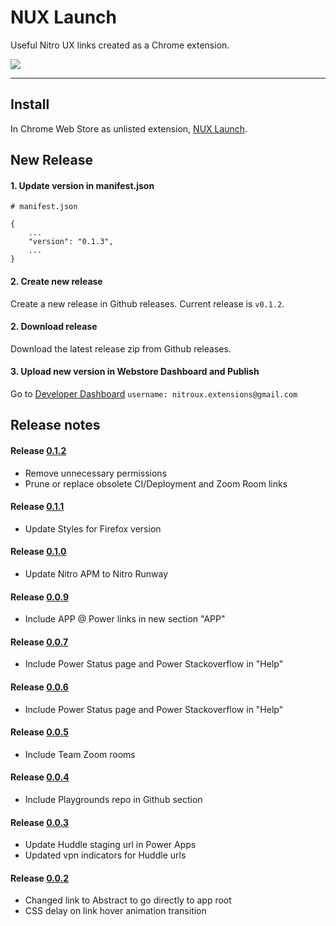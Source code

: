 # NUX Launch
Useful Nitro UX links created as a Chrome extension.

![](https://lh3.googleusercontent.com/AWiKHt6MBBH9bN-DR93R5bLzY_v3yqbCCg8zym-16kwM3rkxh69vQlked-KQxUrS6g5ibMgx=w640-h400-e365)

---

## Install
In Chrome Web Store as unlisted extension, [NUX Launch](https://chrome.google.com/webstore/detail/nux-launch/acemojpjebbponbogmcgeihfjkfaekhg).


## New Release

#### 1. Update version in manifest.json
```
# manifest.json

{
    ...
    "version": "0.1.3",
    ...
}
```

#### 2. Create new release
Create a new release in Github releases. Current release is `v0.1.2`.

#### 2. Download release
Download the latest release zip from Github releases.

#### 3. Upload new version in Webstore Dashboard and Publish

Go to [Developer Dashboard](https://chrome.google.com/webstore/developer/dashboard/g15145575285257363436?hl=en-US&gl=US&authuser=4)
`username: nitroux.extensions@gmail.com`


## Release notes

#### Release [0.1.2]()
* Remove unnecessary permissions
* Prune or replace obsolete CI/Deployment and Zoom Room links

#### Release [0.1.1](https://github.com/deliberatedesign/chrome-nux-launch/commit/0c2297cf5d388c2aaff880c01335accf6b424b6b)
* Update Styles for Firefox version

#### Release [0.1.0](https://github.com/deliberatedesign/chrome-nux-launch/commit/7c24f4a7a930d0acf78d9758989a5af4224aa819)
* Update Nitro APM to Nitro Runway

#### Release [0.0.9](https://github.com/deliberatedesign/chrome-nux-launch/commit/09c49fbbbeb90ebad8299b166a215ab92a5855c4)
* Include APP @ Power links in new section "APP"

#### Release [0.0.7](https://github.com/deliberatedesign/chrome-nux-launch/commit/3dcdf57c6161f6b9629731b53c945bcd31374ea1)
* Include Power Status page and Power Stackoverflow in "Help"

#### Release [0.0.6](https://github.com/deliberatedesign/chrome-nux-launch/commit/74e675aab13e43c6a042d81b133dd9bbe3de9075)
* Include Power Status page and Power Stackoverflow in "Help"

#### Release [0.0.5](https://github.com/deliberatedesign/chrome-nux-launch/commit/e46b3cec16f6af69a6628dd52f1c6a22363d3474)
* Include Team Zoom rooms

#### Release [0.0.4](https://github.com/deliberatedesign/chrome-nux-launch/commit/420a2410a838e6c95ee0009fd8646bc309a993ea)
* Include Playgrounds repo in Github section

#### Release [0.0.3](https://github.com/deliberatedesign/chrome-nux-launch/commit/e30aa30d012b7ac7a1598aa71e62d41797634f07)
* Update Huddle staging url in Power Apps
* Updated vpn indicators for Huddle urls

#### Release [0.0.2](https://github.com/deliberatedesign/chrome-nux-launch/commit/1455c63285049258407497c042b1c3884d8b84ac)
* Changed link to Abstract to go directly to app root
* CSS delay on link hover animation transition
